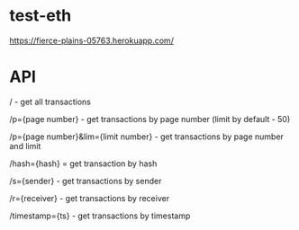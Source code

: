 # test-eth
https://fierce-plains-05763.herokuapp.com/

# API
/ - get all transactions

/p={page number} - get transactions by page number (limit by default - 50)

/p={page number}&lim={limit number} - get transactions by page number and limit

/hash={hash} = get transaction by hash

/s={sender} - get transactions by sender

/r={receiver} - get transactions by receiver

/timestamp={ts} - get transactions by timestamp
